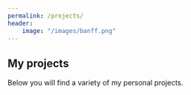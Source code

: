 ```yaml
---
permalink: /projects/
header:
    image: "/images/banff.png"
---
```


## My projects

Below you will find a variety of my personal projects. 
